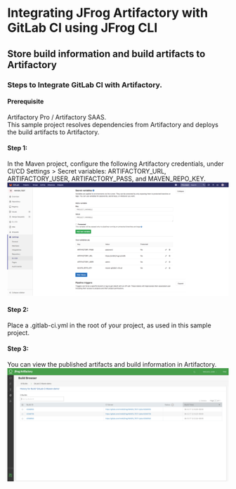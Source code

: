 # Integrating JFrog Artifactory with GitLab CI using JFrog CLI
## Store build information and build artifacts to Artifactory
### Steps to Integrate GitLab CI with Artifactory.
#### Prerequisite
Artifactory Pro / Artifactory SAAS.  
This sample project resolves dependencies from Artifactory and deploys the build artifacts to Artifactory.

#### Step 1:
In the Maven project, configure the following Artifactory credentials, under CI/CD Settings > Secret variables: ARTIFACTORY_URL, ARTIFACTORY_USER, ARTIFACTORY_PASS, and MAVEN_REPO_KEY.
![screenshot](img/Screen_Shot1.png)

#### Step 2:
Place a .gitlab-ci.yml in the root of your project, as used in this sample project.

#### Step 3:
You can view the published artifacts and build information in Artifactory.
![screenshot](img/Screen_Shot2.png)
